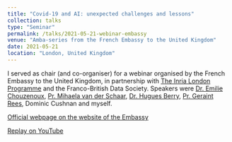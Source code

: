 ```yaml
---
title: "Covid-19 and AI: unexpected challenges and lessons"
collection: talks
type: "Seminar"
permalink: /talks/2021-05-21-webinar-embassy
venue: "Amba-series from the French Embassy to the United Kingdom"
date: 2021-05-21
location: "London, United Kingdom"
---
```


I served as chair (and co-organiser) for a webinar organised by the French Embassy to the United Kingdom, in partnership with [The Inria London Programme](https://london.inria.fr) and the Franco-British Data Society. Speakers were [Dr. Emilie Chouzenoux](http://www-syscom.univ-mlv.fr/~chouzeno/index.html), [Pr. Mihaela van der Schaar](https://www.vanderschaar-lab.com/prof-mihaela-van-der-schaar/), [Dr. Hugues Berry](http://www.inrialpes.fr/Berry/), [Pr. Geraint Rees](https://en.wikipedia.org/wiki/Geraint_Rees), Dominic Cushnan and myself.

[Official webpage on the website of the Embassy](https://uk.ambafrance.org/Webinar-Covid-19-AI-Unexpected-challenges-and-lessons)

<!-- [Registration link](https://www.eventbrite.com/e/covid-ai-unexpected-challenges-and-lessons-tickets-147829143949?aff=ebdssbeac&keep_tld=1) -->

[Replay on YouTube](https://youtu.be/5AnQ35tBnv0)